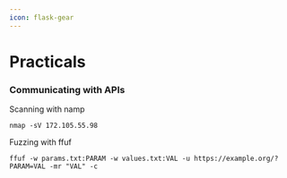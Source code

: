 ```yaml
---
icon: flask-gear
---
```


# Practicals

### Communicating with APIs

Scanning with namp

```
nmap -sV 172.105.55.98
```

Fuzzing with ffuf

```
ffuf -w params.txt:PARAM -w values.txt:VAL -u https://example.org/?PARAM=VAL -mr "VAL" -c
```

